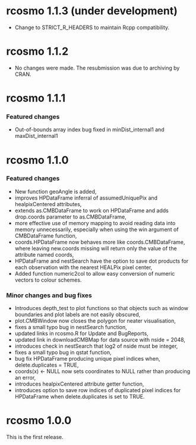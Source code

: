 # rcosmo 1.1.3 (under development)

* Change to STRICT_R_HEADERS to maintain Rcpp compatibility.

# rcosmo 1.1.2

* No changes were made. The resubmission was due to archiving by CRAN.

# rcosmo 1.1.1

### Featured changes

 * Out-of-bounds array index bug fixed in minDist_internal1 and maxDist_internal1


# rcosmo 1.1.0

### Featured changes

 * New function geoAngle is added,
 * improves HPDataFrame inferral of assumedUniquePix 
   and healpixCentered attributes,
 * extends as.CMBDataFrame to work on HPDataFrame and 
   adds drop.coords parameter to as.CMBDataFrame,
 * more effective use of memory mapping to avoid reading data into
   memory unnecessarily, especially when using the win argument
   of CMBDataFrame function,
 * coords.HPDataFrame now behaves more like coords.CMBDataFrame,
   where leaving new.coords missing will return only the
   value of the attribute named coords,
 * HPDataFrame and nestSearch have the option to save dot products 
   for each observation with the nearest HEALPix pixel center,
 * Added function numeric2col to allow easy conversion of numeric
   vectors to colour schemes.
  
### Minor changes and bug fixes

 * Introduces depth_test to plot functions so that objects such
   as window boundaries and plot labels are not easily obscured,
 * plot.CMBWindow now closes the polygon for neater visualisation,
 * fixes a small typo bug in nestSearch function,
 * updated links in rcosmo.R for Update and BugReports,
 * updated link in downloadCMBMap for data source with nside = 2048,
 * introduces check in nestSearch that log2 of nside must be integer,
 * fixes a small typo bug in qstat function,
 * bug fix HPDataFrame producing unique pixel indices when,
   delete.duplicates = TRUE,
 * coords(x) <- NULL now sets coordinates to NULL rather than
   producing an error,
 * introduces healpixCentered attribute getter function,
 * introduces option to save row indices of duplicated 
   pixel indices for HPDataFrame when delete.duplicates
   is set to TRUE.



# rcosmo 1.0.0
This is the first release.



   
   


